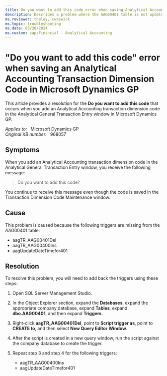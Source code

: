 ```yaml
---
title: Do you want to add this code error when saving Analytical Accounting Transaction Dimension Code
description: Describes a problem where the AAG00401 table is not updated when you save an Analytical Accounting transaction dimension code in Microsoft Dynamics GP. A resolution is provided.
ms.reviewer: theley, cwaswick
ms.topic: troubleshooting
ms.date: 03/20/2024
ms.custom: sap:Financial - Analytical Accounting
---
```

# "Do you want to add this code" error when saving an Analytical Accounting Transaction Dimension Code in Microsoft Dynamics GP

This article provides a resolution for the **Do you want to add this code** that occurs when you add an Analytical Accounting transaction dimension code in the Analytical General Transaction Entry window in Microsoft Dynamics GP.

_Applies to:_ &nbsp; Microsoft Dynamics GP  
_Original KB number:_ &nbsp; 968057

## Symptoms

When you add an Analytical Accounting transaction dimension code in the Analytical General Transaction Entry window, you receive the following message:

> Do you want to add this code?

You continue to receive this message even though the code is saved in the Transaction Dimension Code Maintenance window.

## Cause

This problem is caused because the following triggers are missing from the AAG00401 table:

- aagTR_AAG00401Del
- aagTR_AAG00400Ins
- aagUpdateDateTimefor401

## Resolution

To resolve this problem, you will need to add back the triggers using these steps:

1. Open SQL Server Management Studio.
2. In the Object Explorer section, expand the **Databases**, expand the appropriate company database, expand **Tables**, expand **dbo.AAG00401**, and then expand **Triggers**.
3. Right-click **aagTR_AAG00401Del**, point to **Script trigger as**, point to **CREATE to**, and then select **New Query Editor Window**.
4. After the script is created in a new query window, run the script against the company database to create the trigger.
5. Repeat step 3 and step 4 for the following triggers:

    - aagTR_AAG00400Ins
    - aagUpdateDateTimefor401
